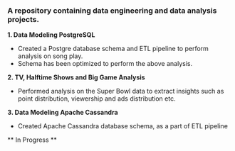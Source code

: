 ### A repository containing data engineering and data analysis projects.

**1. Data Modeling PostgreSQL**
  * Created a Postgre database schema and ETL pipeline to perform analysis on song play.
  * Schema has been optimized to perform the above analysis.

**2. TV, Halftime Shows and Big Game Analysis**
  * Performed analysis on the Super Bowl data to extract insights such as point distribution, viewership and ads distribution etc.

**3. Data Modeling Apache Cassandra**
  * Created Apache Cassandra database schema, as a part of ETL pipeline


** In Progress **


